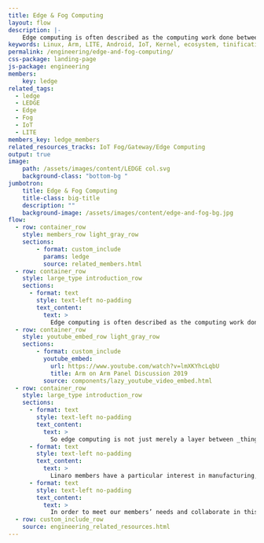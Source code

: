 ```yaml
---
title: Edge & Fog Computing
layout: flow
description: |-
    Edge computing is often described as the computing work done between “Things” and “The cloud”. The reality is far more complex.
keywords: Linux, Arm, LITE, Android, IoT, Kernel, ecosystem, tinification
permalink: /engineering/edge-and-fog-computing/
css-package: landing-page
js-package: engineering
members:
    key: ledge
related_tags:
  - ledge
  - LEDGE
  - Edge
  - Fog
  - IoT
  - LITE
members_key: ledge_members
related_resources_tracks: IoT Fog/Gateway/Edge Computing
output: true
image:
    path: /assets/images/content/LEDGE col.svg
    background-class: "bottom-bg "
jumbotron:
    title: Edge & Fog Computing
    title-class: big-title
    description: ""
    background-image: /assets/images/content/edge-and-fog-bg.jpg
flow:
  - row: container_row
    style: members_row light_gray_row
    sections:
        - format: custom_include
          params: ledge
          source: related_members.html
  - row: container_row
    style: large_type introduction_row
    sections:
      - format: text
        style: text-left no-padding
        text_content:
          text: >
            Edge computing is often described as the computing work done between _things_ and _the cloud_. Reality is far more complex. A wrist watch can be seen as an edge device for all wearables that a person holds; a car communication system can be seen as an edge device for onboard devices but also for the wrist watch of the driver; a traffic light pole can embed a system that would be an edge device for many cars and may be for wrist watches directly. Each edge device can be connected to multiple clouds such as the city smart infrastructure cloud, a car manufacturer cloud, an insurance company cloud. What’s more, multiple edge devices can collaborate in the context of a dynamic ad hoc swarm. For instance, a swarm can be formed out of the cars present in the surroundings of a road intersection; cars enter and leave the swarm as they enter and leave the intersection.
  - row: container_row
    style: youtube_embed_row light_gray_row
    sections:
        - format: custom_include
          youtube_embed:
            url: https://www.youtube.com/watch?v=lmXKYhcLqbU
            title: Arm on Arm Panel Discussion 2019
          source: components/lazy_youtube_video_embed.html
  - row: container_row
    style: large_type introduction_row
    sections:
      - format: text
        style: text-left no-padding
        text_content:
          text: >
            So edge computing is not just merely a layer between _things_ and _the cloud_, it is an entire new world for computing. It has particular trust requirements and deployment constraints. It has to bring together the tightly coupled nature of embedded solutions with the flexibility of data center technologies.
      - format: text
        style: text-left no-padding
        text_content:
          text: >
            Linaro members have a particular interest in manufacturing, automotive, smart infrastructure and multi-access edge computing use cases. That may seem broad but one can envision two classes of solutions: one can be very resource constrained with required support of Time Sensitive Networking (TSN), the other is closer to a micro-server form factor.
      - format: text
        style: text-left no-padding
        text_content:
          text: >
            In order to meet our members’ needs and collaborate in this evolving technology landscape, Linaro has established Linaro Edge (LEDGE). LEDGE will initially focus on industrial use cases with major contributions in TSN technologies into the Linux kernel. It will produce an OpenEmbedded derived Reference Platform comprising a minimal set of building blocks. An end-to-end Continuous Integration process will be established with an additional set of libraries and payload  to prove the feature completeness Reference Platform.
  - row: custom_include_row
    source: engineering_related_resources.html
---
```

